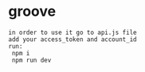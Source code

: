 # groove

```
in order to use it go to api.js file 
add your access_token and account_id
run:
 npm i
 npm run dev
```

